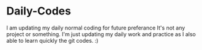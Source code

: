 # Daily-Codes
I am updating my daily normal coding for future preferance
It's not any project or something. I'm just updating my daily work and practice as I also able to learn quickly the git codes. :)

